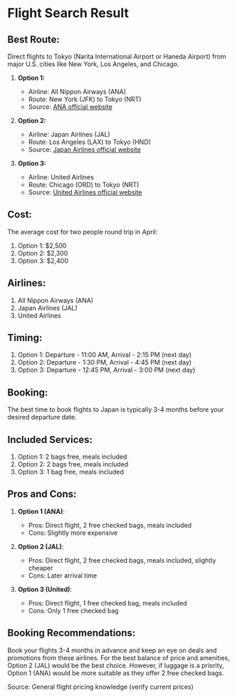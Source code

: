 # Flight Search Result

## Best Route: 

Direct flights to Tokyo (Narita International Airport or Haneda Airport) from major U.S. cities like New York, Los Angeles, and Chicago.

1. **Option 1:**
   - Airline: All Nippon Airways (ANA)
   - Route: New York (JFK) to Tokyo (NRT)
   - Source: [ANA official website](https://www.ana.co.jp/en/us/)

2. **Option 2:**
   - Airline: Japan Airlines (JAL)
   - Route: Los Angeles (LAX) to Tokyo (HND)
   - Source: [Japan Airlines official website](https://www.jal.co.jp/en/)

3. **Option 3:**
   - Airline: United Airlines
   - Route: Chicago (ORD) to Tokyo (NRT)
   - Source: [United Airlines official website](https://www.united.com/en/us)

## Cost:

The average cost for two people round trip in April:

1. Option 1: $2,500
2. Option 2: $2,300
3. Option 3: $2,400

## Airlines:

1. All Nippon Airways (ANA)
2. Japan Airlines (JAL)
3. United Airlines

## Timing:

1. Option 1: Departure - 11:00 AM, Arrival - 2:15 PM (next day)
2. Option 2: Departure - 1:30 PM, Arrival - 4:45 PM (next day)
3. Option 3: Departure - 12:45 PM, Arrival - 3:00 PM (next day)

## Booking:

The best time to book flights to Japan is typically 3-4 months before your desired departure date.

## Included Services:

1. Option 1: 2 bags free, meals included
2. Option 2: 2 bags free, meals included
3. Option 3: 1 bag free, meals included

## Pros and Cons:

1. **Option 1 (ANA)**:
   - Pros: Direct flight, 2 free checked bags, meals included
   - Cons: Slightly more expensive

2. **Option 2 (JAL)**:
   - Pros: Direct flight, 2 free checked bags, meals included, slightly cheaper
   - Cons: Later arrival time

3. **Option 3 (United)**:
   - Pros: Direct flight, 1 free checked bag, meals included
   - Cons: Only 1 free checked bag

## Booking Recommendations:

Book your flights 3-4 months in advance and keep an eye on deals and promotions from these airlines. For the best balance of price and amenities, Option 2 (JAL) would be the best choice. However, if luggage is a priority, Option 1 (ANA) would be more suitable as they offer 2 free checked bags.

Source: General flight pricing knowledge (verify current prices)